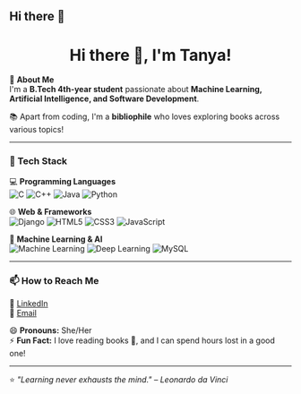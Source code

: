 ## Hi there 👋
<h1 align="center">Hi there 👋, I'm Tanya!</h1>

🌟 **About Me**  
I'm a **B.Tech 4th-year student** passionate about **Machine Learning, Artificial Intelligence, and Software Development**.    

📚 Apart from coding, I'm a **bibliophile** who loves exploring books across various topics!  

---

### 🚀 Tech Stack  
💻 **Programming Languages**  
![C](https://img.shields.io/badge/C-A8B9CC?style=flat&logo=c&logoColor=white)
![C++](https://img.shields.io/badge/C++-00599C?style=flat&logo=c%2B%2B&logoColor=white)
![Java](https://img.shields.io/badge/Java-007396?style=flat&logo=java&logoColor=white)
![Python](https://img.shields.io/badge/Python-3776AB?style=flat&logo=python&logoColor=white)  

🌐 **Web & Frameworks**  
![Django](https://img.shields.io/badge/Django-092E20?style=flat&logo=django&logoColor=white)
![HTML5](https://img.shields.io/badge/HTML5-E34F26?style=flat&logo=html5&logoColor=white)
![CSS3](https://img.shields.io/badge/CSS3-1572B6?style=flat&logo=css3&logoColor=white)
![JavaScript](https://img.shields.io/badge/JavaScript-F7DF1E?style=flat&logo=javascript&logoColor=black)  

🧠 **Machine Learning & AI**  
![Machine Learning](https://img.shields.io/badge/Machine%20Learning-F7931E?style=flat&logo=scikit-learn&logoColor=white)
![Deep Learning](https://img.shields.io/badge/Deep%20Learning-FF6F00?style=flat&logo=pytorch&logoColor=white)
![MySQL](https://img.shields.io/badge/MySQL-4479A1?style=flat&logo=mysql&logoColor=white)  

---

### 📫 How to Reach Me  
🔗 [LinkedIn](https://www.linkedin.com/in/tanya-singh-905811248/)  
📧 [Email](tanyamarch2003@gmail.com)  

😄 **Pronouns:** She/Her  
⚡ **Fun Fact:** I love reading books 📖, and I can spend hours lost in a good one!  

---

⭐ _"Learning never exhausts the mind." – Leonardo da Vinci_  



